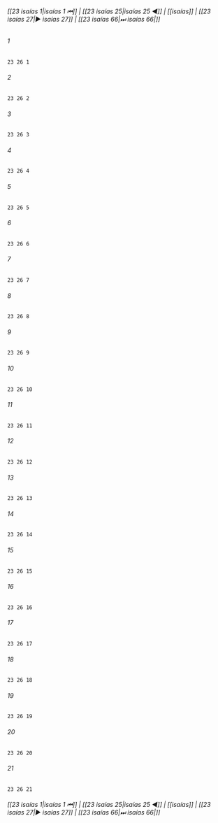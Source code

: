 
###### [[23 isaías 1|isaías 1 ⏮]] | [[23 isaías 25|isaías 25 ◀]] | [[isaías]] | [[23 isaías 27|▶ isaías 27]] | [[23 isaías 66|⏭ isaías 66|]]

###### 1
``` verse
23 26 1 
```
###### 2
``` verse
23 26 2 
```
###### 3
``` verse
23 26 3 
```
###### 4
``` verse
23 26 4 
```
###### 5
``` verse
23 26 5 
```
###### 6
``` verse
23 26 6 
```
###### 7
``` verse
23 26 7 
```
###### 8
``` verse
23 26 8 
```
###### 9
``` verse
23 26 9 
```
###### 10
``` verse
23 26 10 
```
###### 11
``` verse
23 26 11 
```
###### 12
``` verse
23 26 12 
```
###### 13
``` verse
23 26 13 
```
###### 14
``` verse
23 26 14 
```
###### 15
``` verse
23 26 15 
```
###### 16
``` verse
23 26 16 
```
###### 17
``` verse
23 26 17 
```
###### 18
``` verse
23 26 18 
```
###### 19
``` verse
23 26 19 
```
###### 20
``` verse
23 26 20 
```
###### 21
``` verse
23 26 21 
```

###### [[23 isaías 1|isaías 1 ⏮]] | [[23 isaías 25|isaías 25 ◀]] | [[isaías]] | [[23 isaías 27|▶ isaías 27]] | [[23 isaías 66|⏭ isaías 66|]]

